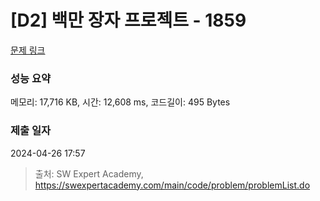 # [D2] 백만 장자 프로젝트 - 1859 

[문제 링크](https://swexpertacademy.com/main/code/problem/problemDetail.do?contestProbId=AV5LrsUaDxcDFAXc) 

### 성능 요약

메모리: 17,716 KB, 시간: 12,608 ms, 코드길이: 495 Bytes

### 제출 일자

2024-04-26 17:57



> 출처: SW Expert Academy, https://swexpertacademy.com/main/code/problem/problemList.do